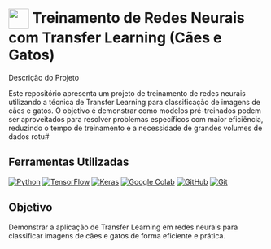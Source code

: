 <h1>
    <a href="https://www.dio.me/">
     <img align="center" width="40px" src="https://hermes.digitalinnovation.one/assets/diome/logo-minimized.png"></a>
    <span> Treinamento de Redes Neurais com Transfer Learning (Cães e Gatos)</span>
</h1>

Descrição do Projeto

Este repositório apresenta um projeto de treinamento de redes neurais utilizando a técnica de Transfer Learning para classificação de imagens de cães e gatos. O objetivo é demonstrar como modelos pré-treinados podem ser aproveitados para resolver problemas específicos com maior eficiência, reduzindo o tempo de treinamento e a necessidade de grandes volumes de dados rotu#

## Ferramentas Utilizadas
[![Python](https://img.shields.io/badge/Python-000?style=for-the-badge&logo=python&logoColor=3776AB)](https://www.python.org/)
[![TensorFlow](https://img.shields.io/badge/TensorFlow-000?style=for-the-badge&logo=tensorflow&logoColor=FF6F00)](https://www.tensorflow.org/)
[![Keras](https://img.shields.io/badge/Keras-000?style=for-the-badge&logo=keras&logoColor=D00000)](https://keras.io/)
[![Google Colab](https://img.shields.io/badge/Google%20Colab-000?style=for-the-badge&logo=googlecolab&logoColor=F9AB00)](https://colab.research.google.com/)
[![GitHub](https://img.shields.io/badge/GitHub-000?style=for-the-badge&logo=github&logoColor=30A3DC)](https://docs.github.com/)
[![Git](https://img.shields.io/badge/Git-000?style=for-the-badge&logo=git&logoColor=E94D5F)](https://git-scm.com/doc)

## Objetivo
Demonstrar a aplicação de Transfer Learning em redes neurais para classificar imagens de cães e gatos de forma eficiente e prática.
